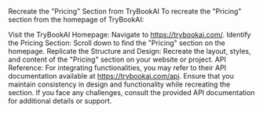Recreate the "Pricing" Section from TryBookAI
To recreate the "Pricing" section from the homepage of TryBookAI:

Visit the TryBookAI Homepage: Navigate to https://trybookai.com/.
Identify the Pricing Section: Scroll down to find the "Pricing" section on the homepage.
Replicate the Structure and Design: Recreate the layout, styles, and content of the "Pricing" section on your website or project.
API Reference: For integrating functionalities, you may refer to their API documentation available at https://trybookai.com/api.
Ensure that you maintain consistency in design and functionality while recreating the section. If you face any challenges, consult the provided API documentation for additional details or support.

